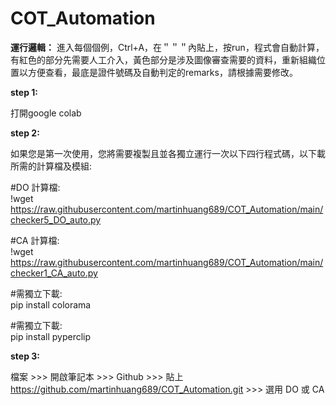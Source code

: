 # COT_Automation

**運行邏輯：**
進入每個個例，Ctrl+A，在＂＂＂內貼上，按run，程式會自動計算，有紅色的部分先需要人工介入，黃色部分是涉及圖像審查需要的資料，重新組織位置以方便查看，最底是證件號碼及自動判定的remarks，請根據需要修改。

**step 1:**

打開google colab


**step 2:**

如果您是第一次使用，您將需要複製且並各獨立運行一次以下四行程式碼，以下載所需的計算檔及模組:

#DO 計算檔:<br>!wget https://raw.githubusercontent.com/martinhuang689/COT_Automation/main/checker5_DO_auto.py


#CA 計算檔:<br>!wget https://raw.githubusercontent.com/martinhuang689/COT_Automation/main/checker1_CA_auto.py


#需獨立下載:<br>pip install colorama


#需獨立下載:<br>pip install pyperclip


**step 3:**

檔案 >>> 開啟筆記本 >>> Github >>> 貼上 https://github.com/martinhuang689/COT_Automation.git >>> 選用 DO 或 CA
